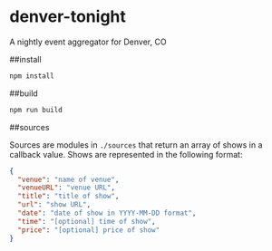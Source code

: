 # denver-tonight
A nightly event aggregator for Denver, CO

##install

```sh
npm install
```

##build

```sh
npm run build
```

##sources

Sources are modules in `./sources` that return an array of shows in a callback value. Shows are represented in the following format:

```json
{
  "venue": "name of venue",
  "venueURL": "venue URL",
  "title": "title of show",
  "url": "show URL",
  "date": "date of show in YYYY-MM-DD format",
  "time": "[optional] time of show",
  "price": "[optional] price of show"
}
```

